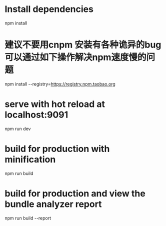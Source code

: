 # Install dependencies
npm install

# 建议不要用cnpm  安装有各种诡异的bug 可以通过如下操作解决npm速度慢的问题
npm install --registry=https://registry.npm.taobao.org

# serve with hot reload at localhost:9091
npm run dev

# build for production with minification
npm run build

# build for production and view the bundle analyzer report
npm run build --report

